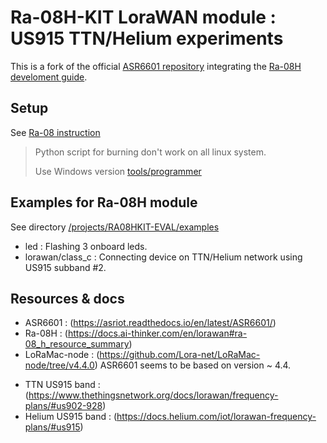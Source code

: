 # Ra-08H-KIT LoraWAN module : US915 TTN/Helium experiments

This is a fork of the official [ASR6601 repository](https://github.com/asrlora/asr_lora_6601) integrating the [Ra-08H develoment guide](https://github.com/Ai-Thinker-Open/Ai-Thinker-LoRaWAN-Ra-08/).

## Setup

See [Ra-08 instruction](https://github.com/Ai-Thinker-Open/Ai-Thinker-LoRaWAN-Ra-08/#5sdk-preparation)

> Python script for burning don't work on all linux system.
>
> Use Windows version [tools/programmer](./tree/master/tools/programmer)

## Examples for Ra-08H module

See directory [/projects/RA08HKIT-EVAL/examples](./tree/master/projects/RA08HKIT-EVAL/examples)

- led : Flashing 3 onboard leds.
- lorawan/class_c : Connecting device on TTN/Helium network using US915 subband #2.

## Resources & docs

+ ASR6601 : (https://asriot.readthedocs.io/en/latest/ASR6601/)
+ Ra-08H : (https://docs.ai-thinker.com/en/lorawan#ra-08_h_resource_summary)
+ LoRaMac-node : (https://github.com/Lora-net/LoRaMac-node/tree/v4.4.0) ASR6601 seems to be based on version ~ 4.4.

- TTN US915 band : (https://www.thethingsnetwork.org/docs/lorawan/frequency-plans/#us902-928)
- Helium US915 band : (https://docs.helium.com/iot/lorawan-frequency-plans/#us915)